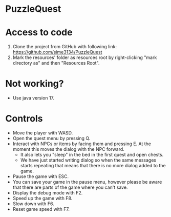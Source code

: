 # PuzzleQuest

# Access to code
1. Clone the project from GitHub with following link: https://github.com/sime3134/PuzzleQuest
2. Mark the resources' folder as resources root by right-clicking "mark directory as" and then "Resources Root".

# Not working?
- Use java version 17.

# Controls
- Move the player with WASD.
- Open the quest menu by pressing Q.
- Interact with NPCs or items by facing them and pressing E. At the moment this moves the dialog with the NPC forward.
  - It also lets you "sleep" in the bed in the first quest and open chests.
  - We have just started writing dialog so when the same messages starts repeating that means that there is no more dialog added to the game.
- Pause the game with ESC.
- You can save your game in the pause menu, however please be aware that there are parts of the game where you 
  can't save.
- Display the debug mode with F2.
- Speed up the game with F8.
- Slow down with F6.
- Reset game speed with F7.
